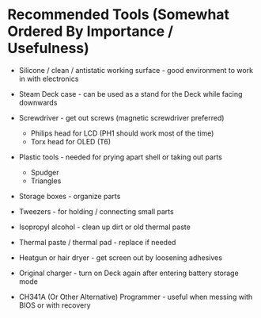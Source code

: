 # Recommended Tools (Somewhat Ordered By Importance / Usefulness)

- Silicone / clean / antistatic working surface - good environment to work in with electronics

- Steam Deck case - can be used as a stand for the Deck while facing downwards

- Screwdriver - get out screws (magnetic screwdriver preferred)
    - Philips head for LCD (PH1 should work most of the time)
    - Torx head for OLED (T6)

- Plastic tools - needed for prying apart shell or taking out parts
    - Spudger
    - Triangles

- Storage boxes - organize parts

- Tweezers - for holding / connecting small parts

- Isopropyl alcohol - clean up dirt or old thermal paste

- Thermal paste / thermal pad - replace if needed

- Heatgun or hair dryer - get screen out by loosening adhesives

- Original charger - turn on Deck again after entering battery storage mode

- CH341A (Or Other Alternative) Programmer - useful when messing with BIOS or with recovery